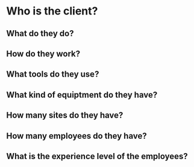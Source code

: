 # Who is the client? 

## What do they do?

## How do they work?

## What tools do they use?

## What kind of equiptment do they have?

## How many sites do they have?

## How many employees do they have?

## What is the experience level of the employees?
